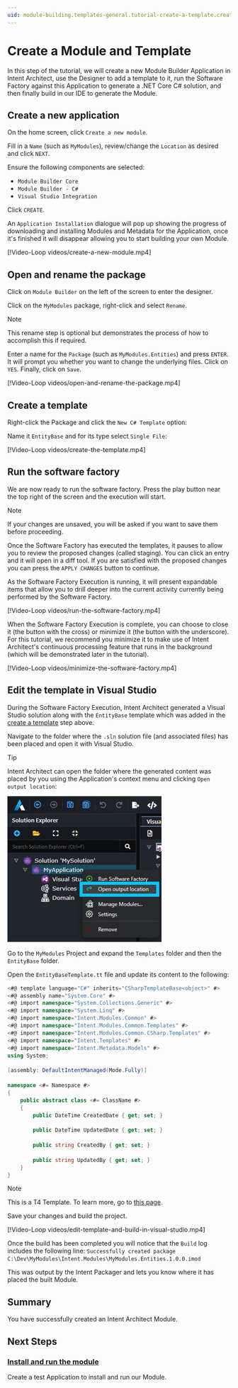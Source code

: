 ```yaml
---
uid: module-building.templates-general.tutorial-create-a-template.create-the-module-and-a-template
---
```

# Create a Module and Template

In this step of the tutorial, we will create a new Module Builder Application in Intent Architect, use the Designer to add a template to it, run the Software Factory against this Application to generate a .NET Core C# solution, and then finally build in our IDE to generate the Module.

## Create a new application

On the home screen, click `Create a new module`.

Fill in a `Name` (such as `MyModules`), review/change the `Location` as desired and click `NEXT`.

Ensure the following components are selected:

- `Module Builder Core`
- `Module Builder - C#`
- `Visual Studio Integration`

Click `CREATE`.

An `Application Installation` dialogue will pop up showing the progress of downloading and installing Modules and Metadata for the Application, once it's finished it will disappear allowing you to start building your own Module.

[!Video-Loop videos/create-a-new-module.mp4]

## Open and rename the package

Click on `Module Builder` on the left of the screen to enter the designer.

Click on the `MyModules` package, right-click and select `Rename`.

> [!NOTE]
> This rename step is optional but demonstrates the process of how to accomplish this if required.

Enter a name for the `Package` (such as `MyModules.Entities`) and press `ENTER`. It will prompt you whether you want to change the underlying files. Click on `YES`. Finally, click on `Save`.

[!Video-Loop videos/open-and-rename-the-package.mp4]

## Create a template

Right-click the Package and click the `New C# Template` option:

Name it `EntityBase` and for its type select `Single File`:

[!Video-Loop videos/create-the-template.mp4]

## Run the software factory

We are now ready to run the software factory. Press the play button near the top right of the screen and the execution will start.

> [!NOTE]
> If your changes are unsaved, you will be asked if you want to save them before proceeding.

Once the Software Factory has executed the templates, it pauses to allow you to review the proposed changes (called staging). You can click an entry and it will open in a diff tool. If you are satisfied with the proposed changes you can press the `APPLY CHANGES` button to continue.

As the Software Factory Execution is running, it will present expandable items that allow you to drill deeper into the current activity currently being performed by the Software Factory.

[!Video-Loop videos/run-the-software-factory.mp4]

When the Software Factory Execution is complete, you can choose to close it (the button with the cross) or minimize it (the button with the underscore). For this tutorial, we recommend you minimize it to make use of Intent Architect's continuous processing feature that runs in the background (which will be demonstrated later in the tutorial).

[!Video-Loop videos/minimize-the-software-factory.mp4]

## Edit the template in Visual Studio

During the Software Factory Execution, Intent Architect generated a Visual Studio solution along with the `EntityBase` template which was added in the [create a template](#create-a-template) step above.

Navigate to the folder where the `.sln` solution file (and associated files) has been placed and open it with Visual Studio.

> [!TIP]
> Intent Architect can open the folder where the generated content was placed by you using the Application's context menu and clicking `Open output location`:
>
> ![Open the output path folder](images/output-location-application.png)

Go to the `MyModules` Project and expand the `Templates` folder and then the `EntityBase` folder.

Open the `EntityBaseTemplate.tt` file and update its content to the following:

```csharp
<#@ template language="C#" inherits="CSharpTemplateBase<object>" #>
<#@ assembly name="System.Core" #>
<#@ import namespace="System.Collections.Generic" #>
<#@ import namespace="System.Linq" #>
<#@ import namespace="Intent.Modules.Common" #>
<#@ import namespace="Intent.Modules.Common.Templates" #>
<#@ import namespace="Intent.Modules.Common.CSharp.Templates" #>
<#@ import namespace="Intent.Templates" #>
<#@ import namespace="Intent.Metadata.Models" #>
using System;

[assembly: DefaultIntentManaged(Mode.Fully)]

namespace <#= Namespace #>
{
    public abstract class <#= ClassName #>
    {
        public DateTime CreatedDate { get; set; }

        public DateTime UpdatedDate { get; set; }

        public string CreatedBy { get; set; }

        public string UpdatedBy { get; set; }
    }
}
```

> [!NOTE]
> This is a T4 Template. To learn more, go to [this page](xref:module-building.templates-general.about-t4-templates).

Save your changes and build the project.

[!Video-Loop videos/edit-template-and-build-in-visual-studio.mp4]

Once the build has been completed you will notice that the `Build` log includes the following line:
`Successfully created package C:\Dev\MyModules\Intent.Modules\MyModules.Entities.1.0.0.imod`

This was output by the Intent Packager and lets you know where it has placed the built Module.

## Summary

You have successfully created an Intent Architect Module.

## Next Steps

### [Install and run the module](xref:module-building.templates-general.tutorial-create-a-template.install-and-run-the-module)

Create a test Application to install and run our Module.
